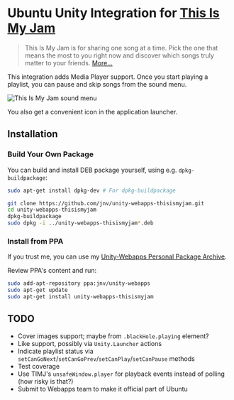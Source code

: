 # Ubuntu Unity Integration for [This Is My Jam](http://www.thisismyjam.com/)

> This Is My Jam is for sharing one song at a time. Pick the one that means the most to you right now and discover which songs truly matter to your friends.
> [More…](http://www.thisismyjam.com/about)

This integration adds Media Player support.
Once you start playing a playlist, you can pause and skip songs from the sound menu.

![This Is My Jam sound menu](https://raw.github.com/jnv/unity-webapps-thisismyjam/screenshots/screenshot.png)

You also get a convenient icon in the application launcher.

## Installation

### Build Your Own Package

You can build and install DEB package yourself, using e.g. `dpkg-buildpackage`:

```sh
sudo apt-get install dpkg-dev # For dpkg-buildpackage

git clone https://github.com/jnv/unity-webapps-thisismyjam.git
cd unity-webapps-thisismyjam
dpkg-buildpackage
sudo dpkg -i ../unity-webapps-thisismyjam*.deb
```

### Install from PPA

If you trust me, you can use my [Unity-Webapps Personal Package Archive](https://launchpad.net/~jnv/+archive/unity-webapps).

Review PPA's content and run:

```sh
sudo add-apt-repository ppa:jnv/unity-webapps
sudo apt-get update
sudo apt-get install unity-webapps-thisismyjam
```

## TODO

* Cover images support; maybe from `.blackHole.playing` element?
* Like support, possibly via `Unity.Launcher` actions
* Indicate playlist status via `setCanGoNext`/`setCanGoPrev`/`setCanPlay`/`setCanPause` methods
* Test coverage
* Use TIMJ's `unsafeWindow.player` for playback events instead of polling (how risky is that?)
* Submit to Webapps team to make it official part of Ubuntu
